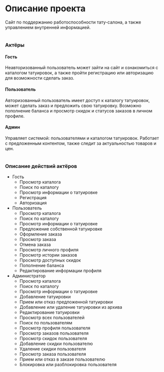 # Описание проекта
Сайт по поддержанию работоспособности тату-салона, а также управлением внутренней информацией. 

#
### Актёры
#### Гость 
Неавторизованный пользователь может зайти на сайт и ознакомиться с каталогом татуировок, а также пройти регистрацию или авторизацию для возможности сделать заказ.
#### Пользователь
Авторизованный пользователь имеет доступ к каталогу татуировок, может сделать заказ и предложить свою татуировку. Возможно пополнение баланса и просмотр скидок и статусов заказов в личном профиле.
#### Админ
Управляет системой: пользователями и каталогом татуировок. Работает с предложенным контентом, также следит за актуальностью товаров и цен. 
#
### Описание действий актёров
* Гость
  * Просмотр каталога
  * Поиск по каталогу
  * Просмотр информации о татуировке
  * Регистрация
  * Авторизация
* Пользователь
  * Просмотр каталога
  * Поиск по каталогу
  * Просмотр информации о татуировке
  * Предложение собственной татуировке
  * Оформление заказа
  * Просмотр заказа
  * Отмена заказа
  * Просмотр личного профиля
  * Просмотр истории заказов
  * Просмотр доступных скидок
  * Пополнение баланса
  * Редактирование информации профиля
* Администратор
  * Просмотр каталога
  * Поиск по каталогу
  * Просмотр информации о татуировке
  * Добавление татуировки
  * Прием или отказ предложенной татуировки
  * Добавление или удаление татуировки из архива
  * Редактирование татуировки
  * Просмотр всех пользователей
  * Поиск по пользователям
  * Просмотр профиля пользователя
  * Просмотр заказов пользователя
  * Просмотр скидок пользователя
  * Добавление скидки пользователю
  * Удаление скидки пользователя
  * Просмотр заказа пользователя
  * Прием или отказ в заказе пользователю
  * Блокировка или разблокировка пользователя
  
